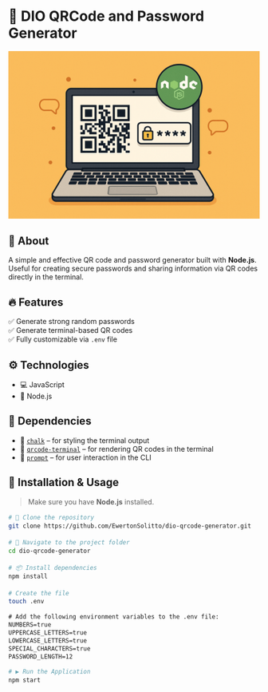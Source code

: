 # 🔐 DIO QRCode and Password Generator

<img src="https://github.com/EwertonSolitto/dio-qrcode-generator/blob/main/assets/preview.png" alt="App preview" />

## 📝 About

A simple and effective QR code and password generator built with **Node.js**.  
Useful for creating secure passwords and sharing information via QR codes directly in the terminal.

## 🔥 Features

✅ Generate strong random passwords  
✅ Generate terminal-based QR codes  
✅ Fully customizable via `.env` file

## ⚙️ Technologies

- 💻 JavaScript  
- 🧠 Node.js

## 🔗 Dependencies

- 🎨 [`chalk`](https://www.npmjs.com/package/chalk) – for styling the terminal output  
- 📱 [`qrcode-terminal`](https://www.npmjs.com/package/qrcode-terminal) – for rendering QR codes in the terminal  
- 💬 [`prompt`](https://www.npmjs.com/package/prompt) – for user interaction in the CLI

## 🚀 Installation & Usage

> Make sure you have **Node.js** installed.

```bash
# 📁 Clone the repository
git clone https://github.com/EwertonSolitto/dio-qrcode-generator.git

# 📂 Navigate to the project folder
cd dio-qrcode-generator

# 📦 Install dependencies
npm install

# Create the file
touch .env

``` 

```env
# Add the following environment variables to the .env file:
NUMBERS=true
UPPERCASE_LETTERS=true
LOWERCASE_LETTERS=true
SPECIAL_CHARACTERS=true
PASSWORD_LENGTH=12

```

```bash
# ▶️ Run the Application
npm start

```
